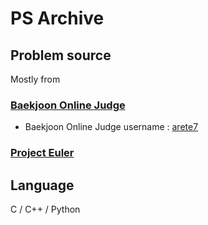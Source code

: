 # PS Archive

## Problem source

Mostly from

### [Baekjoon Online Judge](https://www.acmicpc.net/)

- Baekjoon Online Judge username : [arete7](https://www.acmicpc.net/user/arete7)

### [Project Euler](https://projecteuler.net/)

## Language

C / C++ / Python
